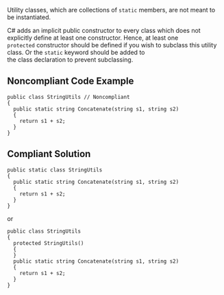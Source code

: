 
Utility classes, which are collections of `static` members, are not meant to be instantiated.

C# adds an implicit public constructor to every class which does not explicitly define at least one constructor. Hence, at least one<br>`protected` constructor should be defined if you wish to subclass this utility class. Or the `static` keyword should be added to<br>the class declaration to prevent subclassing.

## Noncompliant Code Example


    public class StringUtils // Noncompliant
    {
      public static string Concatenate(string s1, string s2)
      {
        return s1 + s2;
      }
    }


## Compliant Solution


    public static class StringUtils
    {
      public static string Concatenate(string s1, string s2)
      {
        return s1 + s2;
      }
    }


or


    public class StringUtils
    {
      protected StringUtils()
      {
      }
      public static string Concatenate(string s1, string s2)
      {
        return s1 + s2;
      }
    }

